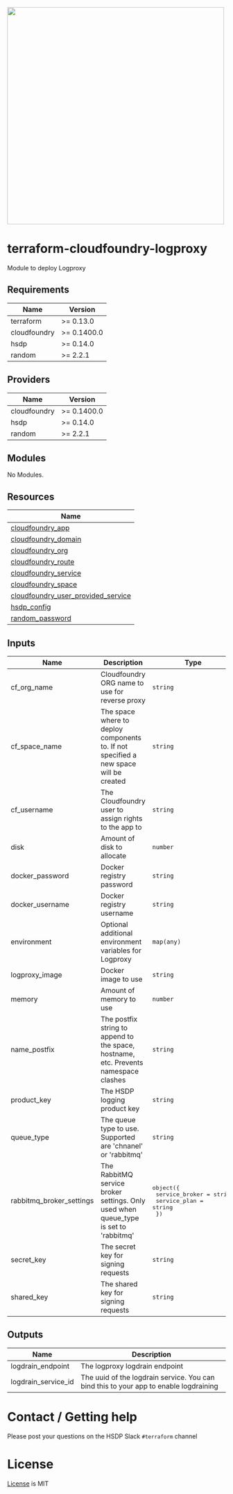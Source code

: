 <img src="https://cdn.rawgit.com/hashicorp/terraform-website/master/content/source/assets/images/logo-hashicorp.svg" width="500px">

# terraform-cloudfoundry-logproxy

Module to deploy Logproxy

<!--- BEGIN_TF_DOCS --->
## Requirements

| Name | Version |
|------|---------|
| terraform | >= 0.13.0 |
| cloudfoundry | >= 0.1400.0 |
| hsdp | >= 0.14.0 |
| random | >= 2.2.1 |

## Providers

| Name | Version |
|------|---------|
| cloudfoundry | >= 0.1400.0 |
| hsdp | >= 0.14.0 |
| random | >= 2.2.1 |

## Modules

No Modules.

## Resources

| Name |
|------|
| [cloudfoundry_app](https://registry.terraform.io/providers/philips-labs/cloudfoundry/latest/docs/resources/app) |
| [cloudfoundry_domain](https://registry.terraform.io/providers/philips-labs/cloudfoundry/latest/docs/data-sources/domain) |
| [cloudfoundry_org](https://registry.terraform.io/providers/philips-labs/cloudfoundry/latest/docs/data-sources/org) |
| [cloudfoundry_route](https://registry.terraform.io/providers/philips-labs/cloudfoundry/latest/docs/resources/route) |
| [cloudfoundry_service](https://registry.terraform.io/providers/philips-labs/cloudfoundry/latest/docs/data-sources/service) |
| [cloudfoundry_space](https://registry.terraform.io/providers/philips-labs/cloudfoundry/latest/docs/data-sources/space) |
| [cloudfoundry_user_provided_service](https://registry.terraform.io/providers/philips-labs/cloudfoundry/latest/docs/resources/user_provided_service) |
| [hsdp_config](https://registry.terraform.io/providers/philips-software/hsdp/latest/docs/data-sources/config) |
| [random_password](https://registry.terraform.io/providers/random/latest/docs/resources/password) |

## Inputs

| Name | Description | Type | Default | Required |
|------|-------------|------|---------|:--------:|
| cf\_org\_name | Cloudfoundry ORG name to use for reverse proxy | `string` | n/a | yes |
| cf\_space\_name | The space where to deploy components to. If not specified a new space will be created | `string` | `""` | no |
| cf\_username | The Cloudfoundry user to assign rights to the app to | `string` | n/a | yes |
| disk | Amount of disk to allocate | `number` | `512` | no |
| docker\_password | Docker registry password | `string` | `""` | no |
| docker\_username | Docker registry username | `string` | `""` | no |
| environment | Optional additional environment variables for Logproxy | `map(any)` | `{}` | no |
| logproxy\_image | Docker image to use | `string` | `"philipssoftware/logproxy:v1.4.1"` | no |
| memory | Amount of memory to use | `number` | `64` | no |
| name\_postfix | The postfix string to append to the space, hostname, etc. Prevents namespace clashes | `string` | `""` | no |
| product\_key | The HSDP logging product key | `string` | n/a | yes |
| queue\_type | The queue type to use. Supported are 'chnanel' or 'rabbitmq' | `string` | `"channel"` | no |
| rabbitmq\_broker\_settings | The RabbitMQ service broker settings. Only used when queue\_type is set to 'rabbitmq' | <pre>object({<br>    service_broker = string<br>    service_plan   = string<br>  })</pre> | <pre>{<br>  "service_broker": "hsdp-rabbitmq-server",<br>  "service_plan": "rabbitmq-dev-standalone"<br>}</pre> | no |
| secret\_key | The secret key for signing requests | `string` | n/a | yes |
| shared\_key | The shared key for signing requests | `string` | n/a | yes |

## Outputs

| Name | Description |
|------|-------------|
| logdrain\_endpoint | The logproxy logdrain endpoint |
| logdrain\_service\_id | The uuid of the logdrain service. You can bind this to your app to enable logdraining |

<!--- END_TF_DOCS --->

# Contact / Getting help

Please post your questions on the HSDP Slack `#terraform` channel

# License
[License](./LICENSE.md) is MIT
